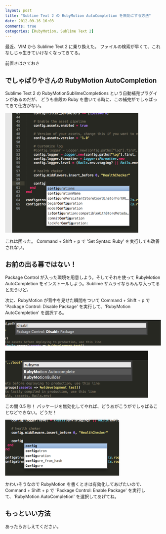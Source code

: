```yaml
---
layout: post
title: "Sublime Text 2 の RubyMotion AutoCompletion を無効にする方法"
date: 2012-09-16 16:03
comments: true
categories: [RubyMotion, Sublime Text 2]
---
```


最近、VIM から Sublime Text 2 に乗り換えた。
ファイルの検索が早くて、これなしじゃ生きていけなくなってきてる。

前置きはさておき

## でしゃばりやさんの RubyMotion AutoCompletion

Sublime Text 2 の RubyMotionSublimeCompletions という自動補完プラグインがあるのだが、
どうも普段の Ruby を書いてる時に、この補完がでしゃばってきて仕方がない。

![でしゃばった補完の例](/images/uploaded/0e49fc87e854a527e52487118f187b87.png)

これは困った。
Command + Shift + p で 'Set Syntax: Ruby' を実行しても改善されない。

## お前の出る幕ではない！

Package Control が入った環境を用意しよう。そしてそれを使って RubyMotion AutoCompletion をインストールしよう。Sublime ザムライならみんな入ってると思うけど。

次に、RubyMotion が背中を見せた瞬間をついて Command + Shift + p で 'Package Control: Disable Package' を実行して、'RubyMotion AutoCompletion' を選択する。

![不意をついた様子1](/images/uploaded/25d56d7f616991999be4c00a01dfc437.png)

![不意をついた様子2](/images/uploaded/2d97a45a810bf12ba3c4443e7e50cae5.png)

この間 0.5 秒！
パッケージを無効化してやれば、どうあがこうがでしゃばることなどできない。どうだ！

![どうだ、無効化されただろうの例](/images/uploaded/27b506a40114bace8613736a66974cc0.png)

かわいそうなので RubyMotion を書くときは有効化してあげたいので、Command + Shift + p で 'Package Control: Enable Package' を実行して、'RubyMotion AutoCompletion' を選択してあげてね。


## もっといい方法

あったらおしえてください。
